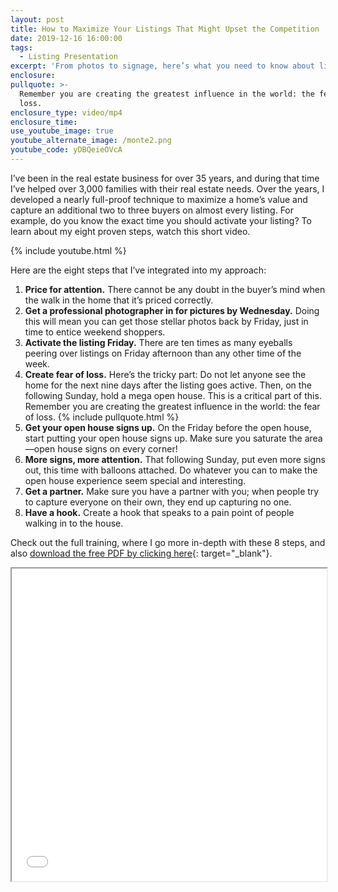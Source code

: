 ```yaml
---
layout: post
title: How to Maximize Your Listings That Might Upset the Competition
date: 2019-12-16 16:00:00
tags:
  - Listing Presentation
excerpt: 'From photos to signage, here’s what you need to know about listings'
enclosure:
pullquote: >-
  Remember you are creating the greatest influence in the world: the fear of
  loss.
enclosure_type: video/mp4
enclosure_time:
use_youtube_image: true
youtube_alternate_image: /monte2.png
youtube_code: yDBQeieOVcA
---
```


I’ve been in the real estate business for over 35 years, and during that time I’ve helped over 3,000 families with their real estate needs. Over the years, I developed a nearly full-proof technique to maximize a home’s value and capture an additional two to three buyers on almost every listing. For example, do you know the exact time you should activate your listing? To learn about my eight proven steps, watch this short video.

{% include youtube.html %}

Here are the eight steps that I’ve integrated into my approach:&nbsp;

1. **Price for attention.** There cannot be any doubt in the buyer’s mind when the walk in the home that it’s priced correctly.&nbsp;
2. **Get a professional photographer in for pictures by Wednesday.** Doing this will mean you can get those stellar photos back by Friday, just in time to entice weekend shoppers.&nbsp;
3. **Activate the listing Friday.** There are ten times as many eyeballs peering over listings on Friday afternoon than any other time of the week.&nbsp;
4. **Create fear of loss.** Here’s the tricky part: Do not let anyone see the home for the next nine days after the listing goes active. Then, on the following Sunday, hold a mega open house. This is a critical part of this. Remember you are creating the greatest influence in the world: the fear of loss. {% include pullquote.html %}
5. **Get your open house signs up.**&nbsp;On the Friday before the open house, start putting your open house signs up. Make sure you saturate the area—open house signs on every corner\!&nbsp;
6. **More signs, more attention.** That following Sunday, put even more signs out, this time with balloons attached. Do whatever you can to make the open house experience seem special and interesting.&nbsp;
7. **Get a partner.** Make sure you have a partner with you; when people try to capture everyone on their own, they end up capturing no one.&nbsp;
8. **Have a hook.**&nbsp;Create a hook that speaks to a pain point of people walking in to the house.&nbsp;

Check out the full training, where I go more in-depth with these 8 steps, and also [download the free PDF by clicking here](/uploads/listing.pdf){: target="_blank"}.&nbsp;

<iframe src="/uploads/listing.pdf" width="100%" height="500px"></iframe>
